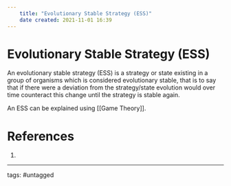```yaml
---
	title: "Evolutionary Stable Strategy (ESS)"
	date created: 2021-11-01 16:39
---
```

# Evolutionary Stable Strategy (ESS)

An evolutionary stable strategy (ESS) is a strategy or state existing in a group of organisms which is considered evolutionary stable, that is to say that if there were a deviation from the strategy/state evolution would over time counteract this change until the strategy is stable again.

An ESS can be explained using [[Game Theory]]. 

# References
1. 

---
tags: #untagged